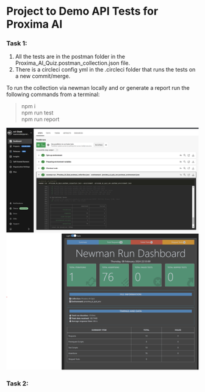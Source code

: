 # Project to Demo API Tests for Proxima AI
### Task 1:
1. All the tests are in the postman folder in the Proxima_AI_Quiz.postman_collection.json file.
2. There is a circleci config yml in the .circleci folder that runs the tests on a new commit/merge.

To run the collection via newman locally and or generate a report run the following commands from a terminal:
> npm i  
> npm run test  
> npm run report

![Circle CI Test Run](./assets/circleci_run.png "CircleCI")  
![Newman Report](./assets/newman_report.png "Newman Report")

### Task 2:
